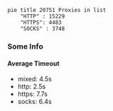 
```mermaid
pie title 20751 Proxies in list
    "HTTP" : 15229
    "HTTPS": 4483
    "SOCKS" : 3748
```

### Some Info
#### Average Timeout

- mixed: 4.5s
- http: 2.5s
- https: 7.7s
- socks: 6.4s